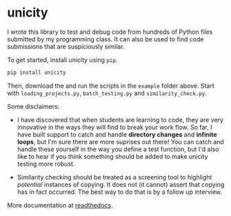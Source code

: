 # unicity

I wrote this library to test and debug code from hundreds of Python files submitted by my programming class. It can also be used to find code submissions that are suspiciously similar.

To get started, install unicity using ``pip``.

```bash
pip install unicity
```

Then, download the and run the scripts in the ``example`` folder above. Start with ``loading_projects.py``, ``batch_testing.py`` and ``similarity_check.py``.

Some disclaimers:

- I have discovered that when students are learning to code, they are very innovative in the ways they will find to break your work flow. So far, I have built support to catch and handle **directory changes** and **infinite loops**, but I'm sure there are more suprises out there! You can catch and handle these yourself in the way you define a test function, but I'd also like to hear if you think something should be added to make unicity testing more robust.

- Similarity checking should be treated as a screening tool to highlight *potential* instances of copying. It does not (it cannot) assert that copying has in fact occurred. The best way to do that is by a follow up interview.

More documentation at [readthedocs](https://unicity.readthedocs.io/en/latest/).